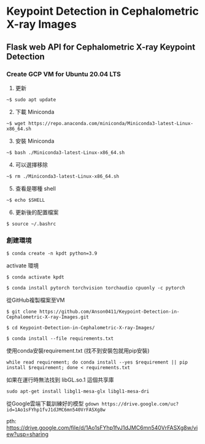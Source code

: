 # Keypoint Detection in Cephalometric X-ray Images

## Flask web API for Cephalometric X-ray Keypoint Detection

### Create GCP VM for Ubuntu 20.04 LTS
1. 更新 

 `~$ sudo apt update`

2. 下載 Miniconda

 `~$ wget https://repo.anaconda.com/miniconda/Miniconda3-latest-Linux-x86_64.sh`

3. 安裝 Miniconda

`~$ bash ./Miniconda3-latest-Linux-x86_64.sh`

4. 可以選擇移除

`~$ rm ./Miniconda3-latest-Linux-x86_64.sh`

5. 查看是哪種 shell

`~$ echo $SHELL`

6. 更新後的配置檔案

`$ source ~/.bashrc`

### 創建環境
`$ conda create -n kpdt python=3.9`

activate 環境

`$ conda activate kpdt`

`$ conda install pytorch torchvision torchaudio cpuonly -c pytorch`

從GitHub複製檔案至VM

`$ git clone https://github.com/Anson0411/Keypoint-Detection-in-Cephalometric-X-ray-Images.git`

`$ cd Keypoint-Detection-in-Cephalometric-X-ray-Images/`

`$ conda install --file requirements.txt`


使用conda安裝requirement.txt (找不到安裝包就用pip安裝)

`while read requirement; do conda install --yes $requirement || pip install $requirement; done < requirements.txt`

如果在運行時無法找到 libGL.so.1 這個共享庫

`sudo apt-get install libgl1-mesa-glx libgl1-mesa-dri`

從Google雲端下載訓練好的模型
`gdown https://drive.google.com/uc?id=1Ao1sFYhp1fvJ1dJMC6mn540VrFASXg8w`





pth: https://drive.google.com/file/d/1Ao1sFYhp1fvJ1dJMC6mn540VrFASXg8w/view?usp=sharing
